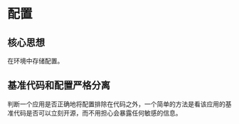 # 配置

## 核心思想

在环境中存储配置。

## 基准代码和配置严格分离

判断一个应用是否正确地将配置排除在代码之外，一个简单的方法是看该应用的基准代码是否可以立刻开源，而不用担心会暴露任何敏感的信息。
